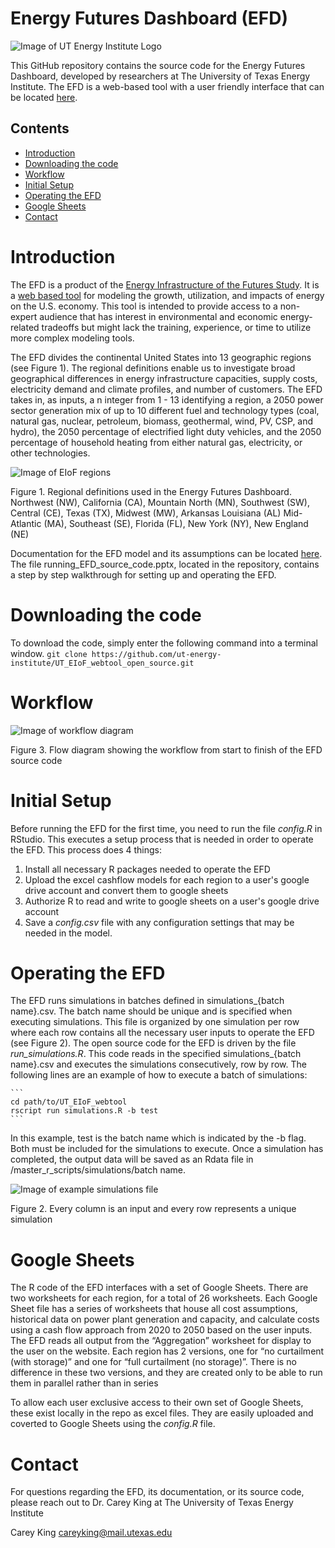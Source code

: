 # Energy Futures Dashboard (EFD)

![Image of UT Energy Institute Logo](https://github.com/ut-energy-institute/UT_EIoF_webtool/blob/7941cb97ccaf1fb48a02933b714a1b71381cd66c/images/RGB_formal_Energy_Institute.png)

This GitHub repository contains the source code for the Energy Futures Dashboard, developed by researchers at The University of Texas Energy Institute. The EFD is a web-based tool with a user friendly interface that can be located [here](http://energyfuturesdashboard.energy.utexas.edu/).

## Contents

* [Introduction](#Introduction)
* [Downloading the code](#Download)
* [Workflow](#Workflow)
* [Initial Setup](#Setup)
* [Operating the EFD](#Operating)
* [Google Sheets](#GoogleSheets)
* [Contact](#Contact)

<a name="Introduction"></a>
# Introduction
The EFD is a product of the [Energy Infrastructure of the Futures Study](https://energy.utexas.edu/policy/eiof). It is a [web based tool](http://energyfuturesdashboard.energy.utexas.edu/) for modeling the growth, utilization, and impacts of energy on the U.S. economy. This tool is intended to provide access to a non-expert audience that has interest in environmental and economic energy-related tradeoffs but might lack the training, experience, or time to utilize more complex modeling tools.

The EFD divides the continental United States into 13 geographic regions (see Figure 1). The regional definitions enable us to investigate broad geographical differences in energy infrastructure capacities, supply costs, electricity demand and climate profiles, and number of customers. The EFD takes in, as inputs, a n integer from 1 - 13 identifying a region,  a 2050 power sector generation mix of up to 10 different fuel and technology types (coal, natural gas, nuclear, petroleum, biomass, geothermal, wind, PV, CSP, and hydro), the 2050 percentage of electrified light duty vehicles, and the 2050 percentage of household heating from either natural gas, electricity, or other technologies.

![Image of EIoF regions](https://github.com/ut-energy-institute/UT_EIoF_webtool/blob/8f2b11b6118319aec0d16d7081773b9dcb66086a/images/eiof_regions.png)

Figure 1. Regional definitions used in the Energy Futures Dashboard. Northwest (NW), California (CA), Mountain North (MN), Southwest (SW), Central (CE), Texas (TX), Midwest (MW), Arkansas Louisiana (AL) Mid-Atlantic (MA), Southeast (SE), Florida (FL), New York (NY), New England (NE)


Documentation for the EFD model and its assumptions can be located [here](https://energy.utexas.edu/energy-futures-dashboard-documentation).
The file running_EFD_source_code.pptx, located in the repository, contains a step by step walkthrough for setting up and operating the EFD.

<a name="Download"></a>
# Downloading the code
To download the code, simply enter the following command into a terminal window.
    `git clone https://github.com/ut-energy-institute/UT_EIoF_webtool_open_source.git`


<a name="Workflow"></a>
# Workflow

![Image of workflow diagram](https://github.com/ut-energy-institute/UT_EIoF_webtool/blob/9a9da91fe97eb504fcac38e3701dc84f328d37fb/images/flow_diagram.png)

Figure 3. Flow diagram showing the workflow from start to finish of the EFD source code

<a name="Setup"></a>
# Initial Setup

Before running the EFD for the first time, you need to run the file _config.R_ in RStudio. This executes a setup process that is needed in order to operate the EFD. This process does 4 things:
  1. Install all necessary R packages needed to operate the EFD
  2. Upload the excel cashflow models for each region to a user's google drive account and convert them to google sheets
  3. Authorize R to read and write to google sheets on a user's google drive account
  4. Save a _config.csv_ file with any configuration settings that may be needed in the model.

<a name="Operating"></a>
# Operating the EFD

The EFD runs simulations in batches defined in simulations_{batch name}.csv. The batch name should be unique and is specified when executing simulations. This file is organized by one simulation per row where each row contains all the necessary user inputs to operate the EFD (see Figure 2). The open source code for the EFD is driven by the file _run_simulations.R_. This code reads in the specified simulations_{batch name}.csv and executes the simulations consecutively, row by row. The following lines are an example of how to execute a batch of simulations: 
    
    ```
    cd path/to/UT_EIoF_webtool
    rscript run simulations.R -b test
    ```
    
In this example, test is the batch name which is indicated by the -b flag. Both must be included for the simulations to execute. Once a simulation has completed, the output data will be saved as an Rdata file in /master_r_scripts/simulations/batch name. 

![Image of example simulations file](https://github.com/ut-energy-institute/UT_EIoF_webtool/blob/8f2b11b6118319aec0d16d7081773b9dcb66086a/images/simulation_test.png)

Figure 2. Every column is an input and every row represents a unique simulation

<a name="GoogleSheets"></a>
# Google Sheets

The R code of the EFD interfaces with a set of Google Sheets. There are two worksheets for each region, for a total of 26 worksheets. Each Google Sheet file has a series of worksheets that house all cost assumptions, historical data on power plant generation and capacity, and calculate costs using a cash flow approach from 2020 to 2050 based on the user inputs.  The EFD reads all output from the “Aggregation” worksheet for display to the user on the website.  Each region has 2 versions, one for “no curtailment (with storage)” and one for “full curtailment (no storage)”.  There is no difference in these two versions, and they are created only to be able to run them in parallel rather than in series

To allow each user exclusive access to their own set of Google Sheets, these exist locally in the repo as excel files. They are easily uploaded and coverted to Google Sheets using the _config.R_ file. 

<a name="Contact"></a>
# Contact

For questions regarding the EFD, its documentation, or its source code, please reach out to Dr. Carey King at The University of Texas Energy Institute

Carey King
careyking@mail.utexas.edu
